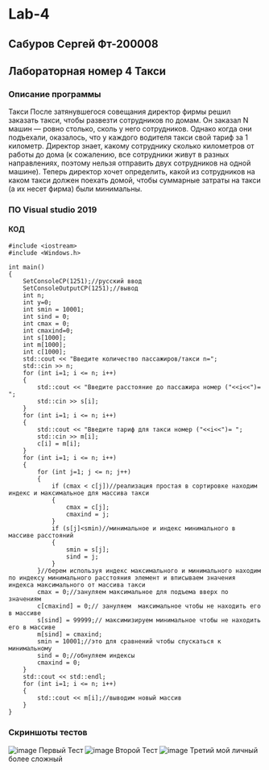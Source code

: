 # Lab-4
## Сабуров Сергей Фт-200008
## Лабораторная номер 4 Такси
### Описание программы
Такси
После затянувшегося совещания директор фирмы решил заказать такси, чтобы развезти сотрудников по домам. Он заказал N машин — ровно столько, сколь у него сотрудников.
Однако когда они подъехали, оказалось, что у каждого водителя такси свой тариф за 1 километр. Директор знает, какому сотруднику сколько километров от работы до дома
(к сожалению, все сотрудники живут в разных направлениях, поэтому нельзя отправить двух сотрудников на одной машине). Теперь директор хочет определить,
какой из сотрудников на каком такси должен поехать домой, чтобы суммарные затраты на такси (а их несет фирма) были минимальны.
### ПО Visual studio 2019
#### КОД
```
#include <iostream>
#include <Windows.h>

int main()
{   
    SetConsoleCP(1251);//русский ввод
    SetConsoleOutputCP(1251);//вывод
    int n;
    int y=0;
    int smin = 10001;
    int sind = 0;
    int cmax = 0;
    int cmaxind=0;
    int s[1000];
    int m[1000];
    int c[1000];
    std::cout << "Введите количество пассажиров/такси n=";
    std::cin >> n;
    for (int i=1; i <= n; i++)
    {   
        std::cout << "Введите расстояние до пассажира номер ("<<i<<")= ";
        std::cin >> s[i];
    }
    for (int i=1; i <= n; i++)
    {   
        std::cout << "Введите тариф для такси номер ("<<i<<")= ";
        std::cin >> m[i];
        c[i] = m[i];
    }
    for (int i=1; i <= n; i++)
    {
        for (int j=1; j <= n; j++)
        {   
            if (cmax < c[j])//реализация простая в сортировке находим индекс и максимальное для массива такси
            {
                cmax = c[j];
                cmaxind = j;
            }
            if (s[j]<smin)//минимальное и индекс минимального в массиве расстояний
            {
                smin = s[j];
                sind = j;
            }
        }//берем используя индекс максимального и минимального находим по индексу минимального расстояния элемент и вписываем значения индекса максимального от массива такси
        cmax = 0;//зануляем максимальное для подъема вверх по значениям
        c[cmaxind] = 0;// зануляем  максимальное чтобы не находить его в массиве
        s[sind] = 99999;// максимизируем минимальное чтобы не находить его в массиве
        m[sind] = cmaxind;
        smin = 10001;//это для сравнений чтобы спускаться к минимальному
        sind = 0;//обнуляем индексы
        cmaxind = 0;
    }
    std::cout << std::endl;
    for (int i=1; i <= n; i++)
    {
        std::cout << m[i];//выводим новый массив
    }
}
```
### Скриншоты тестов
![image](https://user-images.githubusercontent.com/90544365/135321380-f5cccbd7-3df1-4600-9269-e72dbad3b459.png)
Первый Тест
![image](https://user-images.githubusercontent.com/90544365/135321518-32865bd0-b2f5-4232-80b6-d5acaac9cbd0.png)
Второй Тест
![image](https://user-images.githubusercontent.com/90544365/135321734-8f61cc85-f99e-4ca9-ba8d-a67f8af8d84d.png)
Третий мой личный более сложный


